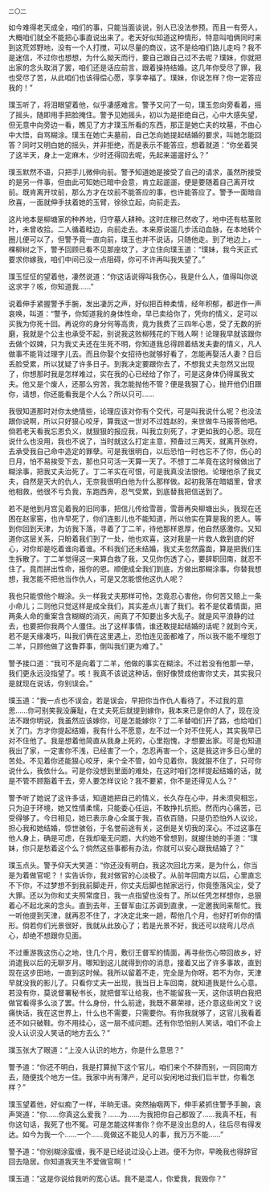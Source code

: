     二〇二 

   如今难得老天成全，咱们的事，只能当面谈说，别人已没法参预。而且一有旁人，大概咱们就全不能把心事直说出来了。老天好似知道这种情形，特意叫咱俩同时来到这荒郊野地，没有一个人打搅，可以尽量的商议，这不是给咱们路儿走吗？我不是迷信，不过你也想想，为什么拗天而行，要自己跟自己过不去呢？璞妹，你就把出家的念头取消了罢，咱们还是话应前言，跟着操持结婚。这几年你受尽了罪，我也受尽了苦，从此咱们也该得偿心愿，享享幸福了。璞妹，你说怎样？你一定答应我的！”

   璞玉听了，将泪眼望着他，似乎凄感难言。警予又问了一句，璞玉忽向旁看着，摇了摇头，随即用手把脸掩住。警予见她摇头，初以为是拒绝自己，心中大感失望，但无意中向旁边一看，瞧见了方才璞玉所看的东西，那正是她亡夫的坟墓，不由心中大悟，自骂糊涂。璞玉在她亡夫墓前，自己怎向她提起结婚的要求，叫她怎能回答？同时又明白她的摇头，并非拒绝，而是表示不能答应，想着就道：“你坐着哭了这半天，身上一定麻木，少时还得回去呢，先起来遛遛好么？”

   璞玉默然不语，只把手儿微伸向前。警予知道她是接受了自己的请求，虽然所接受的是另一件事，但由此可知她已暗中会意，肯立起遛遛，便是要随着自己离开坟前。既肯离开坟前，那么方才在坟前不能答应的事，也许能答应了。警予一面暗自欣喜，一面就伸手扶着她的玉臂，徐徐立起，向前走去。

   这片地本是柳塘家的种养地，归守墓人耕种。这时庄稼已然收了，地中还有枯茎败叶，未曾收拾。二人循着畦边，向前走去。本来原说遛几步活动血脉，在本地转个圈儿便可以了，但警予竟一直向前，璞玉也并不说话，只随他走。到了地边上，一棵柳树之下，警予回顾已看不见那座坟了，才立住向璞玉道：“璞妹，我今天正式要求你嫁我，咱们中间已没一点阻碍，你可不许再叫我失望了。”

   璞玉怔怔的望着他，凄然说道：“你这话说得叫我伤心，我是什么人，值得叫你说这求字？咳，你知道我……”

   说着伸手紧握警予手腕，发出凄厉之声，好似把百种柔情，经年积郁，都迸作一声哀唤，叫道：“警予，你知道我的身体性命，早已卖给你了，凭你的情义，足可以买我为你死十回。再说你的身分何等高贵，竟为我费了三四年心思，受了无数的折磨，我就是个公主也承受不起，别说我这败柳残花的下贱人啊！论理我早就该跟你去做个奴婢，只为我丈夫还在生死不明，你知道我总得顾着结发夫妻的情义，凡人做事不能背过理字儿去。而且你娶个女招待也就够好看了，怎能再娶活人妻？日后丢脸受累，所以犹疑了许多日子。到我决定要跟你去了，不想我丈夫忽然又出现了，你想那时我是怎样难过，实在我的心已经给了你了，可是这身体仍得属我丈夫。他又是个废人，还那么穷苦，我怎能抛他不管？便是我狠了心，抛开他仍旧跟你，请想，你还能看我是个人么？所以只可……

   我很知道那时对你太绝情些，论理应该对你有个交代，可是叫我说什么呢？也没法跟你说啊，所以只好狠心咬牙，算我这一世对不过姓赵的，来世做牛马报答他吧。倘若老天看我忘恩负义，就狠狠的报应我，叫我立刻死了，才更如我的心愿。现在说什么也没用，我也不说了，当时就这么打定主意，预备过三两天，就离开张府，去承受我自己命中造定的罪孽。可是我很明白，以后恐怕一时也忘不了你，伤心的日月，怕不易挨受下去，那也只可活一天算一天了。不想丁二羊竟在这时候做出了糊涂事，把我丈夫治死了。丁二羊实在可恨，可是我真没法恨他。论理他杀了我丈夫，自然是天大的仇人，无奈我很明白他为什么那样做。起初我落在暗娼里，曾求他相救，他很不亏负我，东跑西奔，忍气受累，到底替我把信送到了。

   若不是他到月宫见着我的旧同事，把信儿传给雪蓉，雪蓉再央柳塘出头，我现在还困在赵家窑，也许早死了，你们连影儿也不能知道，所以他实在算是我的恩人。等到你回到天津，为访我下落，寻着了丁二羊，待他那样恩厚，他自然感激你。又知道你这层关系，只盼着我们到了一处，他也欢喜，这对我是一片救人救到底的好心，对你却是吃着谁向着谁。不料我们还未结婚，我丈夫忽然露面，算是把我们生生拆散了。丁二羊觉得这一来算白救了我，又见你伤透了心，要辞职回南，就忍不住了。竟而拼出性命，报你的恩。顺便成全我们到底，方做出那糊涂事。你替我想想，我怎能不把他当作仇人，可是又怎能恨他这仇人呢？

   我也只能恨他个糊涂。头一样我丈夫那样可怜，怎竟忍心害他，你何苦又赔上一条小命儿；二则他只觉这样是成全我们，其实差点儿害了我们。若不是仗着情面，把两条人命的重案含含糊糊的消灭，闹真了不知要出多大乱子。就是风平浪静的过去，也要把你我两个人僵住。出了这样事情，谁还敢提起结婚的话呢？就到今天，若不是天缘凑巧，叫我们俩在这里遇上，恐怕连见面都难了，所以我不能不埋怨丁二羊，只顾他做了这鲁莽事，倒叫我们更为难了。”

   警予接口道：“我可不是向着丁二羊，他做的事实在糊涂。不过若没有他那一举，我们更永远没指望了。咳！我真不该说这种话，倒好像赞成他害你丈夫，其实我只是就现在说话，你别误会。”

   璞玉道：“我一点也不误会，若是误会，早把你当作仇人看待了。不过我的意思……你可别笑我没廉耻，在丈夫死后就提到嫁你，我本来已是你的人了，现在没法不跟你明说，我虽然应该嫁你，可是怎能嫁你？丁二羊替咱们开了路，也给咱们关了门。方才你提起结婚，我有什么不愿意，左不过一个对不住死人，其实我早已对不住他了。我是想着他简直从我身上死的，心里抱愧，才想要出家。可是也知道我出了家，一定害你不浅，已经害了一个，怎忍再害一个，这是我这许多日心里的苦处。不见着你还能狠心咬牙，来个全不管，如今见着你，我就狠不住了，只可你说什么，我依什么。可是你没想到里面的难处，在这时咱们怎样提起结婚的话，就是不管不顾豁着干去，旁人要怎样议论？我不要紧，你不是还得见人么？”

   警予听了她说了这许多话，知道她把自己的情义，长久存在心中，并未须臾相忘，只为迫于环境，她又性情柔懦，只能委心任运，不敢挣扎抗拒。然而内心痛苦，已受得够了。今日相见，她已表示身心全属于我，百依百随，只是仍恐怕外人议论，担心我和她结婚，惊世骇俗，于名誉前途有关，这倒是关切我的深心。不过这事在他人身上，确是可虑，在我却毫无问题，大约她不曾想到，就握住她的手道：“璞妹，你只是愁着这个么？倘然这些事都有办法，你就可以安心跟我结婚了？”

   璞玉点头。警予仰天大笑道：“你还没有明白，我这次回北方来，是为什么，你当是为着做官呢？！实告诉你，我对做官的心淡极了。从前年回南方以后，心里直忘不下你，不过梦想不到我前脚走开，你丈夫后脚也抛家远行，你竟堕落风尘，受了大罪。还以为你和丈夫照常度日，我一点指望也没有了。所以任凭怎样想你，总狠着心不起北来的念头。直到去年，王督军由江苏调到直隶，一定邀我同来帮忙。我一听他提到天津，就再忍不住了，才决定北来一趟，帮他几个月，也好打听你的情形。倘若你们光景很好，我就从此放心了；若是光景不好，我还可以绕弯儿尽点心，却绝不想跟你见面。

   不过重游我这伤心之地，住几个月，敷衍王督军的情面，再寻些伤心带回故乡，好消遣我以后的无聊岁月。哪知到这儿就得到你的消息，接着又出了许多事故，直到现在这步田地，一直到这时候。我所以留着不走，完全是为你呀。若不为你，天津早就没我的影儿了。只看你丈夫一出现，我当日上车回南，就知道我是什么心意。若没有你，莫说督署秘书长，就把督军让给我，也不能留我一天，这你该明白我把做官看得多么淡了罢。什么身份，什么前途，我既不慕荣禄，还介意这些闲文？说痛快话，我在这世界上，什么也不需要，只需要你。有你我就够了，这官儿我看着还不如只破鞋。你不用挂心，这一层不成问题。还有你恐怕别人笑话，咱们不会上没人认识没人笑话的地方去么？”

   璞玉张大了眼道：“上没人认识的地方，你是什么意思？”

   警予道：“你还不明白，我是打算抛下这个官儿，咱们来个不辞而别，一同回南方去，随便找个地方一住。我家中尚有薄产，足可以安闲地过我们后半世，你看怎样？”

   璞玉望着他，好似痴了一样，半晌无语。突然抽咽两下，伸手紧抓住警予手腕，哀声哭道：“你……你真这么爱我？……为……为我把你自己都毁了……我真不枉，有你这句话，我死了也不冤。可是怎能这样害你？你不是没出息的人，往后尽有得发达。如今为我一个……一个……竟做这不能见人的事，我万万不能……”

   警予道：“你别糊涂蛮缠，我不是已经说过没心上进。便不为你，早晚我也得辞官回去隐居。你知道我天生不爱做官啊！”

   璞玉道：“这是你说给我听的宽心话。我不是混人，你爱我，我毁你？”

